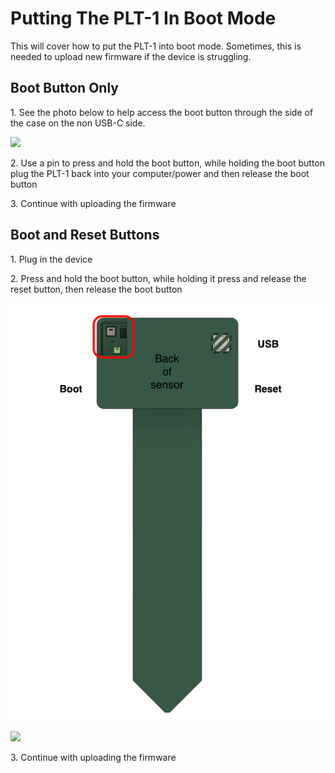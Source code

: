 # Putting The PLT-1 In Boot Mode

This will cover how to put the PLT-1 into boot mode. Sometimes, this is needed to upload new firmware if the device is struggling.

## **Boot Button Only**

1\. See the photo below to help access the boot button through the side of the case on the non USB-C side.

![](../../assets/d5b149f5-a472-4628-804b-754fa9aa0601.png)

2\. Use a pin to press and hold the boot button, while holding the boot button plug the PLT-1 back into your computer/power and then release the boot button

3\. Continue with uploading the firmware

## **Boot and Reset Buttons**

1\. Plug in the device

2\. Press and hold the boot button, while holding it press and release the reset button, then release the boot button

![](../../assets/plt-1-buttons-3.png)

![](../../assets/3cd650db-75f1-4a5b-afaf-b7afc5892c00.png)

3\. Continue with uploading the firmware